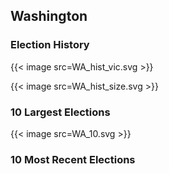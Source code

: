 ## Washington

### Election History
{{< image src=WA_hist_vic.svg >}}

{{< image src=WA_hist_size.svg >}}

### 10 Largest Elections
{{< image src=WA_10.svg >}}

### 10 Most Recent Elections

